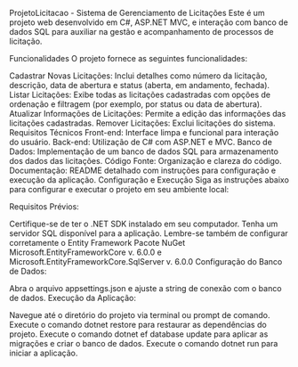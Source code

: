 ProjetoLicitacao - Sistema de Gerenciamento de Licitações
Este é um projeto web desenvolvido em C#, ASP.NET MVC, e interação com banco de dados SQL para auxiliar na gestão e acompanhamento de processos de licitação.

Funcionalidades
O projeto fornece as seguintes funcionalidades:

Cadastrar Novas Licitações: Inclui detalhes como número da licitação, descrição, data de abertura e status (aberta, em andamento, fechada).
Listar Licitações: Exibe todas as licitações cadastradas com opções de ordenação e filtragem (por exemplo, por status ou data de abertura).
Atualizar Informações de Licitações: Permite a edição das informações das licitações cadastradas.
Remover Licitações: Exclui licitações do sistema.
Requisitos Técnicos
Front-end: Interface limpa e funcional para interação do usuário.
Back-end: Utilização de C# com ASP.NET e MVC.
Banco de Dados: Implementação de um banco de dados SQL para armazenamento dos dados das licitações.
Código Fonte: Organização e clareza do código.
Documentação: README detalhado com instruções para configuração e execução da aplicação.
Configuração e Execução
Siga as instruções abaixo para configurar e executar o projeto em seu ambiente local:

Requisitos Prévios:

Certifique-se de ter o .NET SDK instalado em seu computador.
Tenha um servidor SQL disponível para a aplicação.
Lembre-se também de configurar corretamente o Entity Framework
Pacote NuGet Microsoft.EntityFrameworkCore v. 6.0.0 e Microsoft.EntityFrameworkCore.SqlServer v. 6.0.0
Configuração do Banco de Dados:

Abra o arquivo appsettings.json e ajuste a string de conexão com o banco de dados.
Execução da Aplicação:

Navegue até o diretório do projeto via terminal ou prompt de comando.
Execute o comando dotnet restore para restaurar as dependências do projeto.
Execute o comando dotnet ef database update para aplicar as migrações e criar o banco de dados.
Execute o comando dotnet run para iniciar a aplicação.
